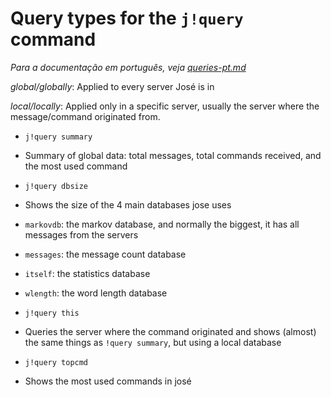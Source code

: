 Query types for the `j!query` command
=====================================

*Para a documentação em português, veja [queries-pt.md](https://github.com/lkmnds/jose/blob/master/doc/queries-pt.md)*

*global/globally*: Applied to every server José is in

*local/locally*: Applied only in a specific server, usually the server where the message/command originated from.

 * `j!query summary`
  * Summary of global data: total messages, total commands received, and the most used command

 * `j!query dbsize`
  * Shows the size of the 4 main databases jose uses
   * `markovdb`: the markov database, and normally the biggest, it has all messages from the servers
   * `messages`: the message count database
   * `itself`: the statistics database
   * `wlength`: the word length database

 * `j!query this`
  * Queries the server where the command originated and shows (almost) the same things as `!query summary`, but using a local database

 * `j!query topcmd`
  * Shows the most used commands in josé
